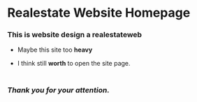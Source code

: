 # Realestate Website Homepage
### **This is website design a realestateweb**
- <p>Maybe this site too <b>heavy</b>
- I think still <b>worth</b> to open the site page.</p>

### <br>***Thank you for your attention.***
